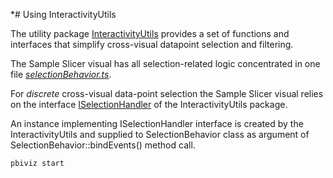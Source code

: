 *# Using InteractivityUtils

The utility package [InteractivityUtils](https://github.com/Microsoft/powerbi-visuals-utils-interactivityutils) provides a set of functions and interfaces that simplify cross-visual datapoint selection and filtering. 

The Sample Slicer visual has all selection-related logic concentrated in one file [*selectionBehavior.ts*](/src/selectionBehavior.ts).

For *discrete* cross-visual data-point selection the Sample Slicer visual relies on the interface [ISelectionHandler](https://github.com/Microsoft/powerbi-visuals-utils-interactivityutils/blob/master/src/interactivityservice.ts) of the InteractivityUtils package. 



An instance implementing ISelectionHandler interface is created by the InteractivityUtils and supplied to SelectionBehavior class as argument of SelectionBehavior::bindEvents() method call. 

```
pbiviz start
```
